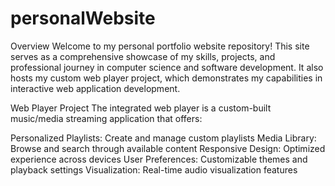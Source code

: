 # personalWebsite


Overview
Welcome to my personal portfolio website repository! This site serves as a comprehensive showcase of my skills, projects, and professional journey in computer science and software development. It also hosts my custom web player project, which demonstrates my capabilities in interactive web application development.


Web Player Project
The integrated web player is a custom-built music/media streaming application that offers:

Personalized Playlists: Create and manage custom playlists
Media Library: Browse and search through available content
Responsive Design: Optimized experience across devices
User Preferences: Customizable themes and playback settings
Visualization: Real-time audio visualization features
